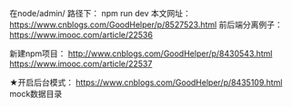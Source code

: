   在node/admin/ 路径下： npm run dev
本文网址： https://www.cnblogs.com/GoodHelper/p/8527523.html
前后端分离例子：https://www.imooc.com/article/22536

新建npm项目：
	http://www.cnblogs.com/GoodHelper/p/8430543.html
	https://www.imooc.com/article/22537

★开启后台模式： https://www.cnblogs.com/GoodHelper/p/8435109.html
mock数据目录
